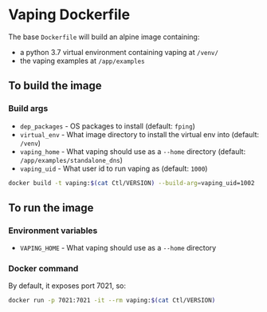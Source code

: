 
# Vaping Dockerfile

The base `Dockerfile` will build an alpine image containing:

- a python 3.7 virtual environment containing vaping at `/venv/`
- the vaping examples at `/app/examples`


## To build the image

### Build args

- `dep_packages` - OS packages to install (default: `fping`)
- `virtual_env` - What image directory to install the virtual env into (default: `/venv`)
- `vaping_home` - What vaping should use as a `--home` directory (default: `/app/examples/standalone_dns`)
- `vaping_uid` - What user id to run vaping as (default: `1000`)

```sh
docker build -t vaping:$(cat Ctl/VERSION) --build-arg=vaping_uid=1002 .
```


## To run the image

### Environment variables

- `VAPING_HOME` - What vaping should use as a `--home` directory

### Docker command

By default, it exposes port 7021, so:

```sh
docker run -p 7021:7021 -it --rm vaping:$(cat Ctl/VERSION)
```
